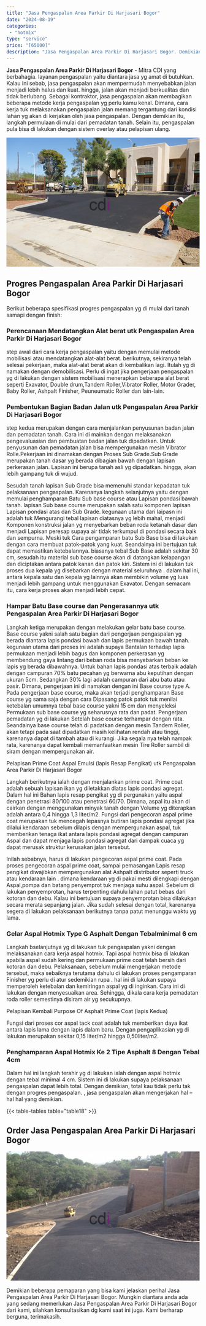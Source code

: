 ```yaml
---
title: "Jasa Pengaspalan Area Parkir Di Harjasari Bogor"
date: "2024-08-19"
categories:
 - "hotmix"
type: "service"
price: "[65000]"
description: "Jasa Pengaspalan Area Parkir Di Harjasari Bogor. Demikian beberapa pemaparan yang bisa kami jelaskan perihal Jasa Pengaspalan Area Parkir Di Harjasari Bogor...."
---
```


**Jasa Pengaspalan Area Parkir Di Harjasari Bogor** - Mitra CDI yang berbahagia. layanan pengaspalan yaitu diantara jasa yg amat di butuhkan. Kalau ini sebab, jasa pengaspalan akan mempermudah menyebabkan jalan menjadi lebih halus dan kuat. hingga, jalan akan menjadi berkualitas dan tidak berlubang. Sebagai kontraktor, jasa pengaspalan akan membagikan beberapa metode kerja pengaspalan yg perlu kamu kenal. Dimana, cara kerja tuk melaksanakan pengaspalan jalan memang tergantung dari kondisi lahan yg akan di kerjakan oleh jasa pengaspalan. Dengan demikian itu, langkah permulaan di mulai dari pemadatan tanah. Selain itu, pengaspalan pula bisa di lakukan dengan sistem overlay atau pelapisan ulang.

![Jasa Pengaspalan Area Parkir Di Harjasari Bogor](/images/hotmix/jasa-hotmix-aspal-05.jpg)

## Progres Pengaspalan Area Parkir Di Harjasari Bogor

Berikut beberapa spesifikasi progres pengaspalan yg di mulai dari tanah samapi dengan finish:

### Perencanaan Mendatangkan Alat berat utk Pengaspalan Area Parkir Di Harjasari Bogor

step awal dari cara kerja pengaspalan yaitu dengan memulai metode mobilisasi atau mendatangkan alat-alat berat. berikutnya, sekiranya telah selesai pekerjaan, maka alat-alat berat akan di kembalikan lagi. Itulah yg di namakan dengan demobilisasi. Perlu di ingat jika pengerjaan pengaspalan yg di lakukan dengan sistem mobilisasi menerapkan beberapa alat berat seperti Exavator, Double drum,Tandem Roller,Vibrator Roller, Motor Grader, Baby Roller, Ashpalt Finisher, Peuneumatic Roller dan lain-lain.

### Pembentukan Bagian Badan Jalan utk Pengaspalan Area Parkir Di Harjasari Bogor

step kedua merupakan dengan cara menjalankan penyusunan badan jalan dan pemadatan tanah. Cara ini di mainkan dengan melaksanakan pengevaluasian dan pembuatan badan jalan tuk dipadatkan. Untuk penyusunan dan pemadatan jalan bisa mempergunakan mesin Vibrator Rolle.Pekerjaan ini dinamakan dengan Proses Sub Grade.Sub Grade merupakan tanah dasar yg berada dibagian bawah dengan lapisan perkerasan jalan. Lapisan ini berupa tanah asli yg dipadatkan. hingga, akan lebih gampang tuk di wujud.

Sesudah tanah lapisan Sub Grade bisa memenuhi standar kepadatan tuk pelaksanaan pengaspalan. Karenanya langkah selanjutnya yaitu dengan memulai penghamparan Batu Sub base course atau Lapisan pondasi bawah tanah. lapisan Sub base course merupakan salah satu komponen lapisan Lapisan pondasi atas dan Sub Grade. kegunaan utama dari laipasn ini adalah tuk Mengurangi tebal lapisan diatasnya yg lebih mahal, menjadi Komponen konstruksi jalan yg menyebarkan beban roda ketanah dasar dan menjadi Lapisan peresap supaya air tidak terkumpul di pondasi secara baik dan sempurna. Meski tuk Cara pengamparan batu Sub Base bisa di lakukan dengan cara membuat patok-patok yang kuat. Seandainya ini bertujuan tuk dapat memastikan ketebalannya. biasanya tebal Sub Base adalah sekitar 30 cm, sesudah itu material sub base course akan di datangkan kelapangan dan diciptakan antara patok kanan dan patok kiri. Sistem ini di lakukan tuk proses dua kepala yg disebarkan dengan material seluruhnya . dalam hal ini, antara kepala satu dan kepala yg lainnya akan membikin volume yg luas menjadi lebih gampang untuk menggunakan Exavator. Dengan semacam itu, cara kerja proses akan menjadi lebih cepat.

### Hampar Batu Base course dan Pengerasannya utk Pengaspalan Area Parkir Di Harjasari Bogor

Langkah ketiga merupakan dengan melakukan gelar batu base course. Base course yakni salah satu bagian dari pengerjaan pengaspalan yg berada diantara lapis pondasi bawah dan lapis permukaan bawah tanah. kegunaan utama dari proses ini adalah supaya Bantalan terhadap lapis permukaan menjadi lebih bagus dan komponen perkerasan yg membendung gaya lintang dari beban roda bisa menyebarkan beban ke lapis yg berada dibawahnya. Untuk bahan lapis pondasi atas terbaik adalah dengan campuran 70% batu pecahan yg berwarna abu keputihan dengan ukuran 5cm. Sedangkan 30% lagi adalah campuran dari abu batu atau pasir. Dimana, pengerjaan ini di namakan dengan ini Base course type A. Pada pengerjaan base course, maka akan terjadi penghamparan Base course yg sama saja dengan cara Dipasang patok patok tuk menilai ketebalan umumnya tebal base course yakni 15 cm dan menyeleksi Permukaan sub base course yg seharusnya rata dan padat. Pengerjaan pemadatan yg di lakukan Setelah base course terhampar dengan rata. Seandainya base course telah di padatkan dengan mesin Tandem Roller, akan tetapi pada saat dipadatkan masih kelihatan rendah atau tinggi, karenanya dapat di tambah atau di kurangi. Jika segala nya telah nampak rata, karenanya dapat kembali memanfaatkan mesin Tire Roller sambil di siram dengan mempergunakan air.

Pelapisan Prime Coat Aspal Emulsi (lapis Resap Pengikat) utk Pengaspalan Area Parkir Di Harjasari Bogor

Langkah berikutnya ialah dengan menjalankan prime coat. Prime coat adalah sebuah lapisan ikan yg diletakkan diatas lapis pondasi agregat. Dalam hal ini Bahan lapis resap pengikat yg di pergunakan yaitu aspal dengan penetrasi 80/100 atau penetrasi 60/70. Dimana, aspal itu akan di cairkan dengan menggunakan minyak tanah dengan Volume yg diterapkan adalah antara 0,4 hingga 1,3 liter/m2. Fungsi dari pengecoran aspal prime coat merupakan tuk mencegah lepasnya butiran lapis pondasi agregat jika dilalui kendaraan sebelum dilapis dengan mempergunakan aspal, tuk memberikan tenaga ikat antara lapis pondasi agregat dengan campuran Aspal dan dapat menjaga lapis pondasi agregat dari dampak cuaca yg dapat merusak struktur kerusakan jalan tersebut.

Inilah sebabnya, harus di lakukan pengecoran aspal prime coat. Pada proses pengecoran aspal prime coat, sampai pemasangan Lapis resap pengikat diwajibkan mempergunakan alat Ashpalt distributor seperti truck atau kendaraan lain . dimana kendaraan yg di pakai mesti dilengkapi dengan Aspal,pompa dan batang penyemprot tuk menjaga suhu aspal. Sebelum di lakukan penyemprotan, harus terpenting dahulu lahan patut bebas dari kotoran dan debu. Kalau ini bertujuan supaya penyemprotan bisa dilakukan secara merata sepanjang jalan. Jika sudah selesai dengan total, karenanya segera di lakukan pelaksanaan berikutnya tanpa patut menunggu waktu yg lama.

### Gelar Aspal Hotmix Type G Asphalt Dengan Tebalminimal 6 cm

Langkah bselanjutnya yg di lakukan tuk pengaspalan yakni dengan melaksanakan cara kerja aspal hotmix. Tapi aspal hotmix bisa di lakukan apabila aspal sudah kering dan permukaan prime coat telah bersih dari kotoran dan debu. Pelaksanaan, sebelum mulai mengerjakan metode tersebut, maka sebaiknya terutama dahulu di lakukan proses pengamparan Finisher yg perlu di atur sedemikian rupa . hal ini di lakukan supaya memperoleh ketebalan dan kemiringan aspal yg di inginkan. Cara ini di lakukan dengan menyesuaikan area. Sehingga, dikala cara kerja pemadatan roda roller semestinya disiram air yg secukupnya.

Pelapisan Kembali Purpose Of Asphalt Prime Coat (lapis Kedua)

Fungsi dari proses cor aspal tack coat adalah tuk memberikan daya ikat antara lapis lama dengan lapis dalam baru. Dengan pengaplikasian yg di lakukan merupakan sekitar 0,15 liter/m2 hingga 0,50liter/m2.

### Penghamparan Aspal Hotmix Ke 2 Tipe Asphalt 8 Dengan Tebal 4cm

Dalam hal ini langkah terahir yg di lakukan ialah dengan aspal hotmix dengan tebal minimal 4 cm. Sistem ini di lakukan supaya pelaksanaan pengaspalan dapat lebih total. Dengan demikian, total kau tidak perlu tak dengan progres pengaspalan. , jasa pengaspalan akan mengerjakan hal – hal hal yang demikian.

{{< table-tables table="table18" >}}

## Order Jasa Pengaspalan Area Parkir Di Harjasari Bogor

![Jasa Pengaspalan Area Parkir Di Harjasari Bogor](/images/hotmix/jasa-hotmix-aspal-21.jpg)

Demikian beberapa pemaparan yang bisa kami jelaskan perihal Jasa Pengaspalan Area Parkir Di Harjasari Bogor. Mungkin diantara anda ada yang sedang memerlukan Jasa Pengaspalan Area Parkir Di Harjasari Bogor dari kami, silahkan konsultasikan dg kami saat ini juga. Kami berharap berguna, terimakasih.
